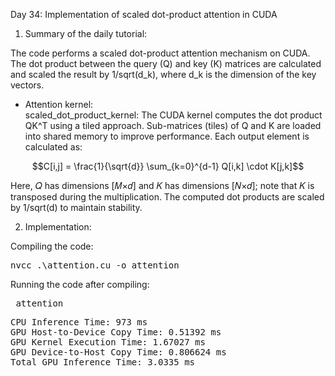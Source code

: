 Day 34: Implementation of scaled dot-product attention in CUDA

1) Summary of the daily tutorial:

The code performs a scaled dot-product attention mechanism on CUDA. The dot product between the query (Q) and key (K) matrices are calculated and scaled the result by 1/sqrt(d_k), where d_k is the dimension of the key vectors. 

- Attention kernel:  
  scaled_dot_product_kernel: The CUDA kernel computes the dot product QK^T using a tiled approach. Sub-matrices (tiles) of Q and K are loaded into shared memory to improve performance. Each output element is calculated as:

```math
C[i,j] = \frac{1}{\sqrt{d}} \sum_{k=0}^{d-1} Q[i,k] \cdot K[j,k]
```  

Here, 𝑄 has dimensions [𝑀×𝑑] and 𝐾 has dimensions [𝑁×𝑑]; note that 𝐾 is transposed during the multiplication. The computed dot products are scaled by 1/sqrt(d) to maintain stability.

2) Implementation:

Compiling the code:  

<pre>nvcc .\attention.cu -o attention</pre>

Running the code after compiling: 

<pre> attention </pre>

<pre>CPU Inference Time: 973 ms
GPU Host-to-Device Copy Time: 0.51392 ms
GPU Kernel Execution Time: 1.67027 ms
GPU Device-to-Host Copy Time: 0.806624 ms
Total GPU Inference Time: 3.0335 ms</pre>